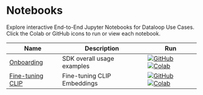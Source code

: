 # Notebooks

Explore interactive End-to-End Jupyter Notebooks for Dataloop Use Cases. Click the Colab or GitHub icons to run or view each notebook.

| Name | Description | Run |
| --- | --- | --- |
| [Onboarding](notebooks/onboarding-output.md) | SDK overall usage examples | [![GitHub](https://badgen.net/badge/icon/github?icon=github&label)](https://github.com/dataloop-ai/dtlpy-documentation/blob/main/notebooks/onboarding/onboarding.ipynb) [![Colab](https://colab.research.google.com/assets/colab-badge.svg)](https://colab.research.google.com/github/dataloop-ai/dtlpy-documentation/blob/main/notebooks/onboarding/onboarding.ipynb) |
| [Fine-tuning CLIP](notebooks/fine-tuning-clip.ipynb) | Fine-tuning CLIP Embeddings | [![GitHub](https://badgen.net/badge/icon/github?icon=github&label)](https://github.com/dataloop-ai/dtlpy-documentation/blob/main/notebooks/fine-tuning-clip/fine-tuning-clip.ipynb) [![Colab](https://colab.research.google.com/assets/colab-badge.svg)](https://colab.research.google.com/github/dataloop-ai/dtlpy-documentation/blob/main/notebooks/fine-tuning-clip/fine-tuning-clip.ipynb) |